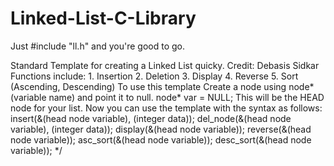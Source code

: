 # Linked-List-C-Library
Just #include "ll.h" and you're good to go.

Standard Template for creating a Linked List quicky.  Credit: Debasis Sidkar
Functions include:
    1. Insertion
    2. Deletion
    3. Display
    4. Reverse
    5. Sort (Ascending, Descending)
To use this template
       Create a node using node* (variable name) and point it to null.
       node* var = NULL;
       This will be the HEAD node for your list.
    Now you can use the template with the syntax as follows:
    insert(&(head node variable), (integer data));
    del_node(&(head node variable), (integer data));
    display(&(head node variable));
    reverse(&(head node variable));
    asc_sort(&(head node variable));
    desc_sort(&(head node variable));
*/
